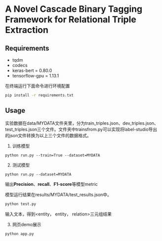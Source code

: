 # A Novel Cascade Binary Tagging Framework for Relational Triple Extraction

## Requirements

* tqdm
* codecs
* keras-bert = 0.80.0
* tensorflow-gpu = 1.13.1

在终端运行下面命令进行环境配置

```bash
pip install -r requirements.txt
```

## Usage

实验数据在data/MYDATA文件夹里，分为train_triples.json、dev_triples.json、test_triples.json三个文件。文件夹中trainsfrom.py可以实现将label-studio导出的json文件转换为以上三个文件的数据格式。

1. 训练模型

```shell
python run.py --train=True --dataset=MYDATA
```

2. 测试模型

```shell
python run.py --dataset=MYDATA
```

输出**Precision**、**recall**、**F1-score**等模型metric<br>

模型运行结果在results/MYDATA/test_results.json中。

```bash
python test.py
```

输入文本，得到<entity， entity， relation>三元组结果


3. 网页demo展示

```bash
python app.py
```


